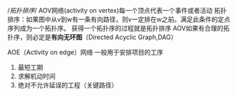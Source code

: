 /*拓扑排序*/
AOV网络(activity on vertex)每一个顶点代表一个事件或者活动
拓扑排序：如果图中从v到w有一条有向路径，则v一定排在w之前。满足此条件的定点序列成为一个拓扑序。
获得一个拓扑序的过程就是拓扑排序
AOV如果有合理的拓扑序，则必定是**有向无环图**（Directed Acyclic Graph,DAG）

AOE（Activity on edge）网络
一般用于安排项目的工序
1. 最短工期
2. 求解机动时间
3. 绝对不允许延误的工程（关键路径）

